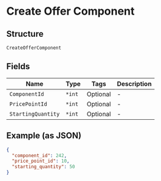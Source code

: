 
# Create Offer Component

## Structure

`CreateOfferComponent`

## Fields

| Name | Type | Tags | Description |
|  --- | --- | --- | --- |
| `ComponentId` | `*int` | Optional | - |
| `PricePointId` | `*int` | Optional | - |
| `StartingQuantity` | `*int` | Optional | - |

## Example (as JSON)

```json
{
  "component_id": 242,
  "price_point_id": 10,
  "starting_quantity": 50
}
```

